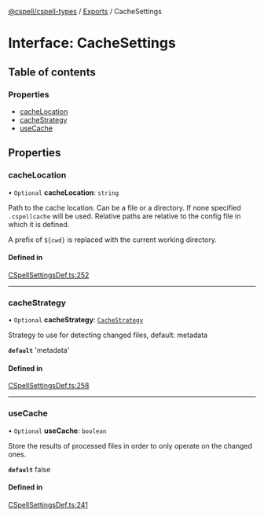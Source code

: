 [@cspell/cspell-types](../README.md) / [Exports](../modules.md) / CacheSettings

# Interface: CacheSettings

## Table of contents

### Properties

- [cacheLocation](CacheSettings.md#cachelocation)
- [cacheStrategy](CacheSettings.md#cachestrategy)
- [useCache](CacheSettings.md#usecache)

## Properties

### cacheLocation

• `Optional` **cacheLocation**: `string`

Path to the cache location. Can be a file or a directory.
If none specified `.cspellcache` will be used.
Relative paths are relative to the config file in which it
is defined.

A prefix of `${cwd}` is replaced with the current working directory.

#### Defined in

[CSpellSettingsDef.ts:252](https://github.com/streetsidesoftware/cspell/blob/d52d68a/packages/cspell-types/src/CSpellSettingsDef.ts#L252)

___

### cacheStrategy

• `Optional` **cacheStrategy**: [`CacheStrategy`](../modules.md#cachestrategy)

Strategy to use for detecting changed files, default: metadata

**`default`** 'metadata'

#### Defined in

[CSpellSettingsDef.ts:258](https://github.com/streetsidesoftware/cspell/blob/d52d68a/packages/cspell-types/src/CSpellSettingsDef.ts#L258)

___

### useCache

• `Optional` **useCache**: `boolean`

Store the results of processed files in order to only operate on the changed ones.

**`default`** false

#### Defined in

[CSpellSettingsDef.ts:241](https://github.com/streetsidesoftware/cspell/blob/d52d68a/packages/cspell-types/src/CSpellSettingsDef.ts#L241)
